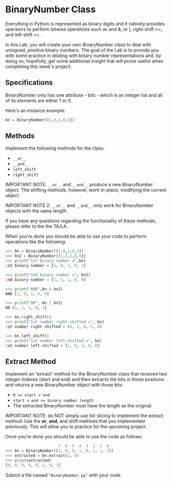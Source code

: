 # BinaryNumber Class

Everything in Python is represented as binary digits and it natively provides operators to perform bitwise operations such as and &,  or |, right-shift >>, and left-shift <<.

In this Lab, you will create your own BinaryNumber class to deal with unsigned, positive binary numbers. The goal of the Lab is to provide you with some practice in dealing with binary number representations and, by doing so, hopefully, get some additional insight that will prove useful when completing this week's project.

## Specifications
BinaryNumber only has one attribute - bits - which is an integer list and all of its elements are either 1 or 0.

Here's an instance example:

```python
bn = BinaryNumber([1,0,1,0,1])
```

## Methods

Implement the following methods for the class:

- `__or__`
- `__and__`
- `left_shift`
- `right_shift`

IMPORTANT NOTE:  `__or__` and `__and__` produce a new BinaryNumber object. The shifting methods, however, work in-place, modifying the current object.

IMPORTANT NOTE 2: `__or__` and `__and__`  only work for BinaryNumber objects with the same length.

If you have any questions regarding the functionality of these methods, please refer to the the TA/LA..

When you're done you should be able to use your code to perform operations like the following:

```python
>>> bn = BinaryNumber([1,0,1,0,1])
>>> bn2 = BinaryNumber([1,1,1,0,0])
>>> print("1st binary number =",bn)
1st binary number = [1, 0, 1, 0, 1]

>>> print("2nd binary number =", bn2)
2nd binary number = [1, 1, 1, 0, 0]

>>> print("AND",bn & bn2)
AND [1, 0, 1, 0, 0]

>>> print("OR", bn | bn2)
OR [1, 1, 1, 0, 1]

>>> bn.right_shift()
>>> print("1st number right-shifted =", bn)
1st number right-shifted = [0, 1, 0, 1, 0]

>>> bn.left_shift()
>>> print("1st number left-shifted =", bn)
1st number left-shifted = [1, 0, 1, 0, 0]
```

## Extract Method
Implement an 'extract' method for the BinaryNumber class that receives two integer indexes (start and end) and then extracts the bits in those positions and returns a new BinaryNumber object with those bits.


- `0 <= start < end`
- `start < end <= binary number length`
- The extracted BinaryNumber must have the length as the original.

IMPORTANT NOTE: do NOT simply use list slicing to implement the extract method. Use the __or__, __and__, and shift methods that you implemented previously. This will allow you to practice for the upcoming project.

Once you're done you should be able to use the code as follows:

```python
                       7  6  5  4  3  2  1  0
>>> bn = BinaryNumber([1, 0, 0, 1, 0, 1, 1, 1])
>>> extracted = bn.extract(2, 4)
>>> print(extracted)
[0, 0, 0, 0, 0, 1, 0, 1]
```

Submit a file named `"BinaryNumber.py"` with your code
